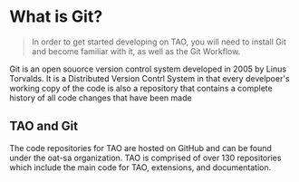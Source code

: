# What is Git?

> In order to get started developing on TAO, you will need to install Git and become familiar with it, as well as the Git Workflow.

Git is an open souorce version control system developed in 2005 by Linus Torvalds. It is a Distributed Version Contrl System in that every develpoer's working copy of the code is also a repository that contains a complete history of all code changes that have been made

## TAO and Git

The code repositories for TAO are hosted on GitHub and can be found under the oat-sa organization. TAO is comprised of over 130 repositories which include the main code for TAO, extensions, and documentation.




